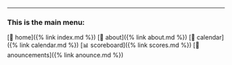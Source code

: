 ---

### This is the main menu:
[:house_with_garden: home]({% link index.md %}) [:zany_face: about]({% link about.md %})  [:calendar: calendar]({% link calendar.md %})  [:bar_chart: scoreboard]({% link scores.md %})  [:loudspeaker: anouncements]({% link anounce.md %})
